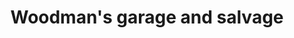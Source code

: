 ---
title: "Woodman's garage and salvage"
url: /glovertown/woodmans-garage-and-salvage/
shop: car repair
---